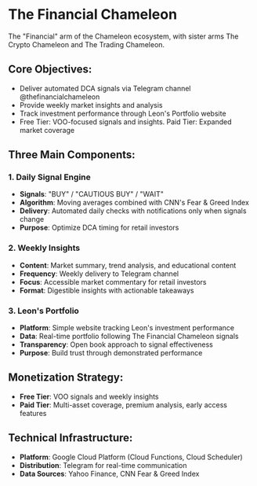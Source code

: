 # The Financial Chameleon

The "Financial" arm of the Chameleon ecosystem, with sister arms The Crypto Chameleon and The Trading Chameleon.

## Core Objectives:
- Deliver automated DCA signals via Telegram channel @thefinancialchameleon
- Provide weekly market insights and analysis
- Track investment performance through Leon's Portfolio website
- Free Tier: VOO-focused signals and insights. Paid Tier: Expanded market coverage

## Three Main Components:

### 1. Daily Signal Engine
- **Signals**: "BUY" / "CAUTIOUS BUY" / "WAIT"
- **Algorithm**: Moving averages combined with CNN's Fear & Greed Index
- **Delivery**: Automated daily checks with notifications only when signals change
- **Purpose**: Optimize DCA timing for retail investors

### 2. Weekly Insights
- **Content**: Market summary, trend analysis, and educational content
- **Frequency**: Weekly delivery to Telegram channel
- **Focus**: Accessible market commentary for retail investors
- **Format**: Digestible insights with actionable takeaways

### 3. Leon's Portfolio
- **Platform**: Simple website tracking Leon's investment performance
- **Data**: Real-time portfolio following The Financial Chameleon signals
- **Transparency**: Open book approach to signal effectiveness
- **Purpose**: Build trust through demonstrated performance

## Monetization Strategy:
- **Free Tier**: VOO signals and weekly insights
- **Paid Tier**: Multi-asset coverage, premium analysis, early access features

## Technical Infrastructure:
- **Platform**: Google Cloud Platform (Cloud Functions, Cloud Scheduler)
- **Distribution**: Telegram for real-time communication
- **Data Sources**: Yahoo Finance, CNN Fear & Greed Index
